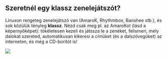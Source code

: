 <?php require("../../entete.php");?> <?php require("../../base.php");?> <?php require("../../fonctions.php");?>

<div id="corps">

<h2>Szeretnél egy klassz zenelejátszót?</h2>

<p>Linuxon rengeteg zenelejátszó van (AmaroK, Rhythmbox, Banshee stb.), és sok közülük tényleg <b>klassz</b>. Nézd csak meg pl. az AmaroKot (lásd a képernyőképet): tökéletesen kezeli és játssza le a zenéket, felismeri, mely dalokat szereted, automatikusan kikeresi a címüket (és a dalszövegüket) az interneten, és még a CD-borítót is!</p>

<img src="Images/amarok.png" />

</div>


